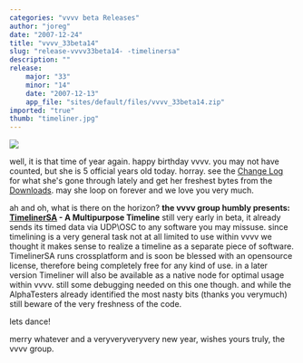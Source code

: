 ```yaml
---
categories: "vvvv beta Releases"
author: "joreg"
date: "2007-12-24"
title: "vvvv_33beta14"
slug: "release-vvvv33beta14- -timelinersa"
description: ""
release: 
    major: "33"
    minor: "14"
    date: "2007-12-13"
    app_file: "sites/default/files/vvvv_33beta14.zip"
imported: "true"
thumb: "timeliner.jpg"
---
```



![](timeliner.jpg)

well, it is that time of year again. happy birthday vvvv. you may not have counted, but she is 5 official years old today. horray. see the [Change Log](https://betadocs.vvvv.org/changelog/core/change-log-vvvv33beta14.html) for what she's gone through lately and get her freshest bytes from the [Downloads](https://legacy.vvvv.org/downloads). may she loop on forever and we love you very much.

ah and oh, what is there on the horizon? 
**the vvvv group humbly presents: [TimelinerSA](https://betadocs.vvvv.org/topics/animation/timelinersa.html) - A Multipurpose Timeline**
still very early in beta, it already sends its timed data via UDP\OSC to any software you may missuse. since timelining is a very general task not at all limited to use within vvvv we thought it makes sense to realize a timeline as a separate piece of software. TimelinerSA runs crossplatform and is soon be blessed with an opensource license, therefore being completely free for any kind of use. in a later version Timeliner will also be available as a native node for optimal usage within vvvv. still some debugging needed on this one though. and while the AlphaTesters already identified the most nasty bits (thanks you verymuch) still beware of the very freshness of the code.

lets dance! 

merry whatever
and a veryveryveryvery new year,
wishes yours truly,
the vvvv group.